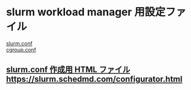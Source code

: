 # slurm workload manager 用設定ファイル

[slurm.conf](slurm.conf)<br>
[cgroup.conf](cgroup.conf)<br>

##
[slurm.conf 作成用 HTML ファイル](slurm-wlm-configurator.html)<br>
https://slurm.schedmd.com/configurator.html
---

